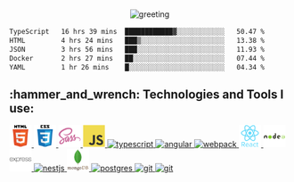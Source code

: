 <div align="center">
 <img src="https://i.imgur.com/IB7gdBG.gif" alt="greeting" align="center"></img>
</div>

<!--START_SECTION:waka-->
```text
TypeScript   16 hrs 39 mins  ████████████▓░░░░░░░░░░░░   50.47 % 
HTML         4 hrs 24 mins   ███▒░░░░░░░░░░░░░░░░░░░░░   13.38 % 
JSON         3 hrs 56 mins   ███░░░░░░░░░░░░░░░░░░░░░░   11.93 % 
Docker       2 hrs 27 mins   ██░░░░░░░░░░░░░░░░░░░░░░░   07.44 % 
YAML         1 hr 26 mins    █░░░░░░░░░░░░░░░░░░░░░░░░   04.34 % 
```
<!--END_SECTION:waka-->

<h2 align="left">:hammer_and_wrench: Technologies and Tools I use:</h2>
<p align="left">
    <a href="https://www.w3.org/html/" target="_blank">
      <img src="https://raw.githubusercontent.com/devicons/devicon/master/icons/html5/html5-original-wordmark.svg" alt="html5" width="40" height="40"/>
    </a>
    <a href="https://www.w3schools.com/css/" target="_blank">
     <img src="https://raw.githubusercontent.com/devicons/devicon/master/icons/css3/css3-original-wordmark.svg" alt="css3" width="40" height="40"/>
    </a>
    <a href="https://sass-lang.com" target="_blank">
     <img src="https://raw.githubusercontent.com/devicons/devicon/master/icons/sass/sass-original.svg" alt="sass" width="40" height="40"/>
    </a>
    <a href="https://developer.mozilla.org/en-US/docs/Web/JavaScript" target="_blank">
     <img src="https://raw.githubusercontent.com/devicons/devicon/master/icons/javascript/javascript-original.svg" alt="javascript" width="40" height="40"/>
    </a>
    <a href="https://www.typescriptlang.org/">
     <img src="https://www.vectorlogo.zone/logos/typescriptlang/typescriptlang-icon.svg" alt="typescript" width="40" height="40"/>
    </a>
    <a href="https://angular.io/" target="_blank">
     <img src="https://www.vectorlogo.zone/logos/angular/angular-icon.svg" alt="angular" width="40" height="40"/>
    </a>
    <a href="https://webpack.js.org/" target="_blank">
     <img src="https://www.vectorlogo.zone/logos/js_webpack/js_webpack-icon.svg" alt="webpack" width="40" height="40"/>
    </a>
    <a href="https://reactjs.org/" target="_blank">
     <img src="https://raw.githubusercontent.com/devicons/devicon/master/icons/react/react-original-wordmark.svg" alt="react" width="40" height="40"/>
    </a>
    <a href="https://nodejs.org" target="_blank">
     <img src="https://raw.githubusercontent.com/devicons/devicon/master/icons/nodejs/nodejs-original-wordmark.svg" alt="nodejs" width="40" height="40"/>
    </a>
    <a href="https://expressjs.com" target="_blank">
     <img src="https://raw.githubusercontent.com/devicons/devicon/master/icons/express/express-original-wordmark.svg" alt="express" width="40" height="40"/>
    </a>
    <a href="https://nestjs.com/" target="_blank">
     <img src="https://www.vectorlogo.zone/logos/nestjs/nestjs-icon.svg" alt="nestjs" width="40" height="40"/>
    </a>
    <a href="https://www.mongodb.com/" target="_blank">
     <img src="https://raw.githubusercontent.com/devicons/devicon/master/icons/mongodb/mongodb-original-wordmark.svg" alt="mongodb" width="40" height="40"/>
    </a>
    <a href="https://www.postgresql.org/" target="_blank">
     <img src="https://www.vectorlogo.zone/logos/postgresql/postgresql-icon.svg" alt="postgres" width="40" height="40"/>
    </a>
    <a href="https://git-scm.com/" target="_blank">
     <img src="https://www.vectorlogo.zone/logos/git-scm/git-scm-icon.svg" alt="git" width="40" height="40"/>
    </a>
    <a href="https://www.gitkraken.com/invite/aT7tYrLP" target="_blank">
     <img src="https://www.vectorlogo.zone/logos/gitkraken/gitkraken-icon.svg" alt="git" width="40" height="40"/>
    </a>
</p>
